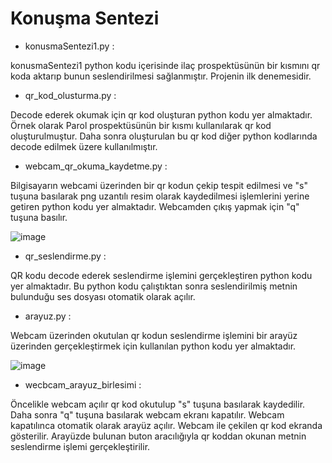 # Konuşma Sentezi

* konusmaSentezi1.py :

konusmaSentezi1 python kodu içerisinde ilaç prospektüsünün bir kısmını qr koda aktarıp bunun seslendirilmesi sağlanmıştır. Projenin ilk denemesidir.

* qr_kod_olusturma.py :

Decode ederek okumak için qr kod oluşturan python kodu yer almaktadır. Örnek olarak Parol prospektüsünün bir kısmı kullanılarak qr kod oluşturulmuştur. Daha sonra oluşturulan bu qr kod diğer python kodlarında decode edilmek üzere kullanılmıştır.

* webcam_qr_okuma_kaydetme.py :

Bilgisayarın webcami üzerinden bir qr kodun çekip tespit edilmesi ve "s" tuşuna basılarak png uzantılı resim olarak kaydedilmesi işlemlerini yerine getiren python kodu yer almaktadır. Webcamden çıkış yapmak için "q" tuşuna basılır.

![image](https://github.com/aysegultoptas/konusmaSentezi/assets/81236984/c7fa3bb0-b3d0-4a40-ae97-93e0531d8d63)


* qr_seslendirme.py :

QR kodu decode ederek seslendirme işlemini gerçekleştiren python kodu yer almaktadır. Bu python kodu çalıştıktan sonra seslendirilmiş metnin bulunduğu ses dosyası otomatik olarak açılır.

* arayuz.py :

Webcam üzerinden okutulan qr kodun seslendirme işlemini bir arayüz üzerinden gerçekleştirmek için kullanılan python kodu yer almaktadır.

![image](https://github.com/aysegultoptas/konusmaSentezi/assets/81236984/63c49781-9a30-4785-980b-79633aa8e2c2)

* wecbcam_arayuz_birlesimi :

Öncelikle webcam açılır qr kod okutulup "s" tuşuna basılarak kaydedilir. Daha sonra "q" tuşuna basılarak webcam ekranı kapatılır. Webcam kapatılınca otomatik olarak arayüz açılır. Webcam ile çekilen qr kod ekranda gösterilir. Arayüzde bulunan buton aracılığıyla qr koddan okunan metnin seslendirme işlemi gerçekleştirilir.
